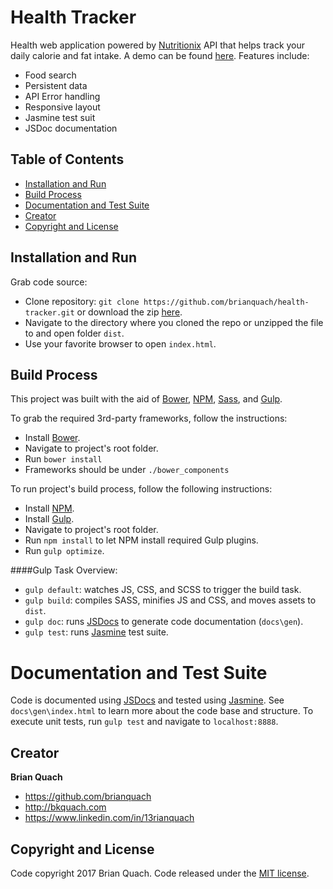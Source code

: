 # Health Tracker
Health web application powered by [Nutritionix](https://developer.nutritionix.com/) API that helps track your daily calorie and fat intake. A demo can be found [here](https://brianquach.github.io/health-tracker/dist/index.html). Features include:

* Food search
* Persistent data
* API Error handling
* Responsive layout
* Jasmine test suit
* JSDoc documentation

## Table of Contents
* [Installation and Run](#installation-and-run)
* [Build Process](#build-process)
* [Documentation and Test Suite](#documentation-and-test-suite)
* [Creator](#creator)
* [Copyright and License](#copyright-and-license)

## Installation and Run
Grab code source:
* Clone repository: `git clone https://github.com/brianquach/health-tracker.git` or download the zip [here](https://github.com/brianquach/health-tracker/archive/master.zip).
* Navigate to the directory where you cloned the repo or unzipped the file to and open folder `dist`.
* Use your favorite browser to open `index.html`.

## Build Process
This project was built with the aid of [Bower](https://bower.io/), [NPM](https://www.npmjs.com/), [Sass](http://sass-lang.com/), and [Gulp](http://gulpjs.com/).

To grab the required 3rd-party frameworks, follow the instructions:
* Install [Bower](https://bower.io/#install-bower).
* Navigate to project's root folder.
* Run `bower install`
* Frameworks should be under `./bower_components`

To run project's build process, follow the following instructions:
* Install [NPM](https://docs.npmjs.com/getting-started/installing-node).
* Install [Gulp](https://github.com/gulpjs/gulp/blob/master/docs/getting-started.md).
* Navigate to project's root folder.
* Run `npm install` to let NPM install required Gulp plugins.
* Run `gulp optimize`.

####Gulp Task Overview:
* `gulp default`: watches JS, CSS, and SCSS to trigger the build task.
* `gulp build`: compiles SASS, minifies JS and CSS, and moves assets to `dist`.
* `gulp doc`: runs [JSDocs](http://usejsdoc.org/) to generate code documentation (`docs\gen`).
* `gulp test`: runs [Jasmine](https://jasmine.github.io/index.html) test suite.

# Documentation and Test Suite
Code is documented using [JSDocs](http://usejsdoc.org/) and tested using [Jasmine](https://jasmine.github.io/index.html). See `docs\gen\index.html` to learn more about the code base and structure. To execute unit tests, run `gulp test` and navigate to `localhost:8888`.

## Creator
**Brian Quach**
* <https://github.com/brianquach>
* <http://bkquach.com>
* <https://www.linkedin.com/in/13rianquach>

## Copyright and License
Code copyright 2017 Brian Quach. Code released under the [MIT license](https://github.com/brianquach/health-tracker/blob/master/LICENSE).
